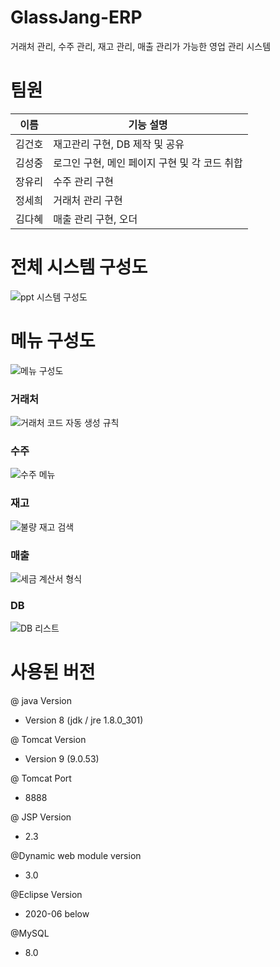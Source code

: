 
# GlassJang-ERP
거래처 관리, 수주 관리, 재고 관리, 매출 관리가 가능한 영업 관리 시스템

# 팀원
|이름|기능 설명|
|:------:|-------------------------------------|
|김건호|재고관리 구현, DB 제작 및 공유|
|김성중|로그인 구현, 메인 페이지 구현 및 각 코드 취합|
|장유리|수주 관리 구현|
|정세희|거래처 관리 구현|
|김다혜|매출 관리 구현, 오더|

# 전체 시스템 구성도
![ppt 시스템 구성도](https://user-images.githubusercontent.com/59128962/147052051-3e78b1a5-b3e0-4494-b33f-6f560112c6a8.png)

# 메뉴 구성도
![메뉴 구성도](https://user-images.githubusercontent.com/59128962/147052178-d23d1af6-f593-406b-abe9-0af710f18d4b.png)

### 거래처
![거래처 코드 자동 생성 규칙](https://user-images.githubusercontent.com/59128962/147053015-5829ebdd-95bc-4edf-b255-12bf2d5cf7ac.png)
### 수주
![수주 메뉴](https://user-images.githubusercontent.com/59128962/149076303-2b0061b0-1188-48a8-a750-c5bdbf6c00c2.png)
### 재고
![불량 재고 검색](https://user-images.githubusercontent.com/59128962/147052567-435ad70e-1d92-406c-822e-1b9e43d6188f.png)
### 매출
![세금 계산서 형식](https://user-images.githubusercontent.com/59128962/147053227-2a2c4a85-eb98-4c3e-bcd5-6c0b8114dea6.png)
### DB
![DB 리스트](https://user-images.githubusercontent.com/59128962/147052874-907beaf6-77c1-485b-8da7-3e9ce4a0e4fa.png)

# 사용된 버전
@ java Version
- Version 8 (jdk / jre 1.8.0_301)

@ Tomcat Version
- Version 9 (9.0.53)

@ Tomcat Port 
- 8888

@ JSP Version
- 2.3

@Dynamic web module version
- 3.0

@Eclipse Version
- 2020-06 below

@MySQL
- 8.0
